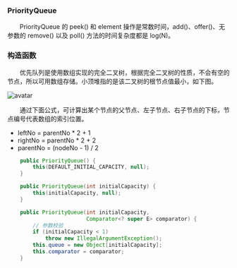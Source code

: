 ### PriorityQueue
　　PriorityQueue 的 peek() 和 element 操作是常数时间，add()、offer()、无参数的 remove() 以及 poll() 方法的时间复杂度都是 log(N)。

### 构造函数
　　优先队列是使用数组实现的完全二叉树，根据完全二叉树的性质，不会有空的节点，所以可用数组存储。小顶堆指的是该二叉树的根节点值最小，如下图。

![avatar](photo_1.png)

　　通过下面公式，可计算出某个节点的父节点、左子节点、右子节点的下标，节点编号代表数组的索引位置。

- leftNo = parentNo * 2 + 1
- rightNo = parentNo * 2 + 2
- parentNo = (nodeNo - 1) / 2

```java
    public PriorityQueue() {
        this(DEFAULT_INITIAL_CAPACITY, null);
    }

    public PriorityQueue(int initialCapacity) {
        this(initialCapacity, null);
    }

    public PriorityQueue(int initialCapacity,
                         Comparator<? super E> comparator) {
        // 参数校验
        if (initialCapacity < 1)
            throw new IllegalArgumentException();
        this.queue = new Object[initialCapacity];
        this.comparator = comparator;
    }
```

